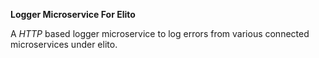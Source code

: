 **Logger Microservice For Elito**

A _HTTP_ based logger microservice to log errors from various connected microservices under elito.
